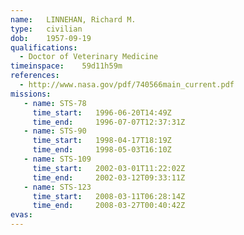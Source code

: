 ```yaml
---
name:	LINNEHAN, Richard M.
type:	civilian
dob:	1957-09-19
qualifications:
  - Doctor of Veterinary Medicine
timeinspace:	59d11h59m
references:
  - http://www.nasa.gov/pdf/740566main_current.pdf
missions:
   - name: STS-78
     time_start:   1996-06-20T14:49Z
     time_end:     1996-07-07T12:37:31Z
   - name: STS-90
     time_start:   1998-04-17T18:19Z
     time_end:     1998-05-03T16:10Z
   - name: STS-109
     time_start:   2002-03-01T11:22:02Z
     time_end:     2002-03-12T09:33:11Z
   - name: STS-123
     time_start:   2008-03-11T06:28:14Z
     time_end:     2008-03-27T00:40:42Z
evas:
---
```

